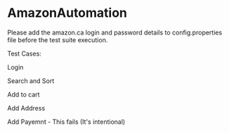 # AmazonAutomation
Please add the amazon.ca login and password details to config.properties file before the test suite execution.

Test Cases:

Login

Search and Sort

Add to cart

Add Address

Add Payemnt - This fails (It's intentional)

